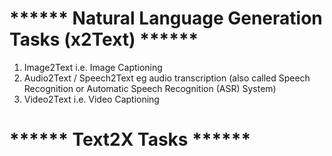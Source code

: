 # ****** Natural Language Generation Tasks (x2Text) ******
1. Image2Text i.e. Image Captioning
2. Audio2Text / Speech2Text eg audio transcription (also called Speech Recognition or Automatic Speech Recognition (ASR) System)
3. Video2Text i.e. Video Captioning


# ****** Text2X Tasks ******
